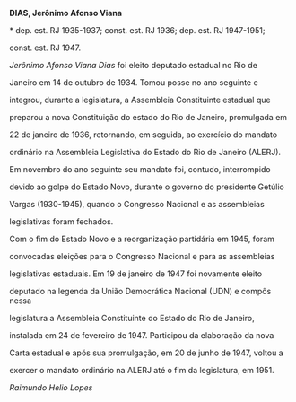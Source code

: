 **DIAS, Jerônimo Afonso Viana**



\* dep. est. RJ 1935-1937; const. est. RJ 1936; dep. est. RJ 1947-1951;

const. est. RJ 1947.



*Jerônimo Afonso Viana Dias* foi eleito deputado estadual no Rio de

Janeiro em 14 de outubro de 1934. Tomou posse no ano seguinte e

integrou, durante a legislatura, a Assembleia Constituinte estadual que

preparou a nova Constituição do estado do Rio de Janeiro, promulgada em

22 de janeiro de 1936, retornando, em seguida, ao exercício do mandato

ordinário na Assembleia Legislativa do Estado do Rio de Janeiro (ALERJ).

Em novembro do ano seguinte seu mandato foi, contudo, interrompido

devido ao golpe do Estado Novo, durante o governo do presidente Getúlio

Vargas (1930-1945), quando o Congresso Nacional e as assembleias

legislativas foram fechados.



Com o fim do Estado Novo e a reorganização partidária em 1945, foram

convocadas eleições para o Congresso Nacional e para as assembleias

legislativas estaduais. Em 19 de janeiro de 1947 foi novamente eleito

deputado na legenda da União Democrática Nacional (UDN) e compôs nessa

legislatura a Assembleia Constituinte do Estado do Rio de Janeiro,

instalada em 24 de fevereiro de 1947. Participou da elaboração da nova

Carta estadual e após sua promulgação, em 20 de junho de 1947, voltou a

exercer o mandato ordinário na ALERJ até o fim da legislatura, em 1951.



*Raimundo Helio Lopes*



